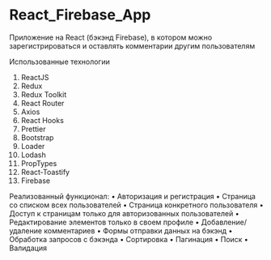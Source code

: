 # React_Firebase_App
Приложение на React (бэкэнд Firebase), в котором можно зарегистрироваться и оставлять комментарии другим пользователям


Использованные технологии
1.	ReactJS
2.	Redux
3.	Redux Toolkit
4.	React Router
5.	Axios
6.	React Hooks
7.	Prettier
8.	Bootstrap
9.	Loader
10.	Lodash
11.	PropTypes
12.	React-Toastify
13. Firebase

Реализованный функционал:
•	Авторизация и регистрация
•	Страница со списком всех пользователей
•	Страница конкретного пользователя
•	Доступ к страницам только для авторизованных пользователей
•	Редактирование элементов только в своем профиле
•	Добавление/удаление комментариев
•	Формы отправки данных на бэкэнд
•	Обработка запросов с бэкэнда
•	Сортировка
•	Пагинация
•	Поиск
•	Валидация
